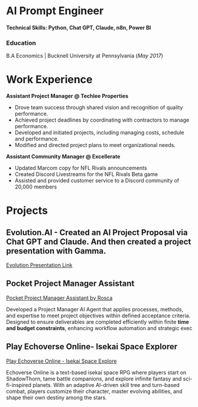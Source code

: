 # AI Prompt Engineer 
#### Technical Skills: Python, Chat GPT, Claude, n8n, Power BI

### Education
B.A Economics | Bucknell University at Pennsylvania (_May 2017_)

# Work Experience

**Assistant Project Manager @ Techlee Properties**
- Drove team success through shared vision and
recognition of quality performance.
- Achieved project deadlines by coordinating with
contractors to manage performance.
- Developed and initiated projects, including managing
costs, schedule and performance.
- Modified and directed project plans to meet
organizational needs.

**Assistant Community Manager @ Excellerate**
- Updated Marcom copy for NFL Rivals announcements
- Created Discord Livestreams for the NFL Rivals Beta game
- Assisted and provided customer service to a Discord community of 20,000 members

# Projects

## Evolution.AI - Created an AI Project Proposal via Chat GPT and Claude. And then created a project presentation with Gamma. 
[Evolution Presentation Link](https://gamma.app/docs/EVOLUTIONAI-Transforming-Game-Presenter-Support-a27kdlm6mhog4r8)

## Pocket Project Manager Assistant
[Pocket Project Manager Assistant by Rosca](https://chatgpt.com/g/g-NbeW35IfD-pocket-project-manager-assistant-by-rosca)

Developed a Project Manager AI Agent that applies processes, methods, and expertise to meet project objectives within defined acceptance criteria. Designed to ensure deliverables are completed efficiently within finite **time and budget constraints**, enhancing workflow automation and strategic exec


## Play Echoverse Online- Isekai Space Explorer

[Play Echoverse Online - Isekai Space Explore](https://chatgpt.com/g/g-uEUQ2vEJ8-play-game-echoverse-online-isekai-space-explore/c/67da7155-588c-800f-92a2-aaaae76bdf95)

Echoverse Online is a text-based isekai space RPG where players start on ShadowThorn, tame battle companions, and explore infinite fantasy and sci-fi-inspired planets. With an adaptive AI-driven skill tree and turn-based combat, players customize their character, master evolving abilities, and shape their own destiny among the stars.


